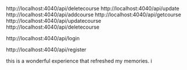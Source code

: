 http://localhost:4040/api/deletecourse
http://localhost:4040/api/update
http://localhost:4040/api/addcourse
http://localhost:4040/api/getcourse
http://localhost:4040/api/updatecourse
http://localhost:4040/api/deletecourse

http://localhost:4040/api/login

http://localhost:4040/api/register


this is a wonderful experience that refreshed my memories.
i 